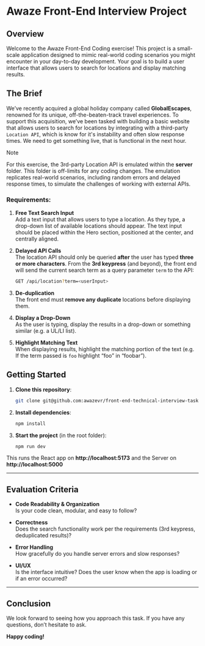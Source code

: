 # Awaze Front-End Interview Project

## Overview

Welcome to the Awaze Front-End Coding exercise! This project is a small-scale application designed to mimic real-world coding scenarios you might encounter in your day-to-day development. Your goal is to build a user interface that allows users to search for locations and display matching results.

## The Brief

We’ve recently acquired a global holiday company called **GlobalEscapes**, renowned for its unique, off-the-beaten-track travel experiences. To support this acquisition, we’ve been tasked with building a basic website that allows users to search for locations by integrating with a third-party `Location API`, which is know for it's instability and often slow response times. We need to get something live, that is functional in the next hour.

> [!NOTE]
> For this exercise, the 3rd-party Location API is emulated within the **server** folder. This folder is off-limits for any coding changes. The emulation replicates real-world scenarios, including random errors and delayed response times, to simulate the challenges of working with external APIs.

### Requirements:

1. **Free Text Search Input**  
   Add a text input that allows users to type a location. As they type, a drop-down list of available locations should appear. The text input should be placed within the Hero section, positioned at the center, and centrally aligned.

2. **Delayed API Calls**  
   The location API should only be queried **after** the user has typed **three or more characters**. From the **3rd keypress** (and beyond), the front end will send the current search term as a query parameter `term` to the API:

   ```bash
   GET /api/location?term=<userInput>
   ```

3. **De-duplication**  
   The front end must **remove any duplicate** locations before displaying them.

4. **Display a Drop-Down**  
   As the user is typing, display the results in a drop-down or something similar (e.g. a UL/LI list).

5. **Highlight Matching Text**  
   When displaying results, highlight the matching portion of the text (e.g. If the term passed is `foo` highlight “foo” in “foobar”).

## Getting Started

1. **Clone this repository**:

   ```bash
   git clone git@github.com:awazevr/front-end-technical-interview-task.git
   ```

2. **Install dependencies**:

   ```bash
   npm install
   ```

3. **Start the project** (in the root folder):

   ```bash
   npm run dev
   ```

This runs the React app on **http://localhost:5173** and the Server on **http://localhost:5000**

---

## Evaluation Criteria

- **Code Readability & Organization**  
  Is your code clean, modular, and easy to follow?

- **Correctness**  
  Does the search functionality work per the requirements (3rd keypress, deduplicated results)?

- **Error Handling**  
  How gracefully do you handle server errors and slow responses?

- **UI/UX**  
  Is the interface intuitive? Does the user know when the app is loading or if an error occurred?

---

## Conclusion

We look forward to seeing how you approach this task. If you have any questions, don’t hesitate to ask.

**Happy coding!**
